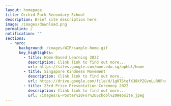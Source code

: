 ```yaml
---
layout: homepage
title: Orchid Park Secondary School
description: Brief site description here
image: /images/download.png
permalink: /
notification: ""
sections:
  - hero:
      background: /images/WIP/sample-home.gif
      key_highlights:
        - title: Home-Based Learning 2022
          description: Clink link to find out more...
          url: https://sites.google.com/moe.edu.sg/ophbl/home
        - title: Singapore Kindness Movement
          description: Clink link to find out more...
          url: https://drive.google.com/file/d/1g0TStqfX38kPZGvnLuR0FnrRuWog-kie/view
        - title: 23rd Prize Presentation Ceremony 2022
          description: Clink link to find out more...
          url: /images/E-Poster%20For%20School%20Website.jpeg
---
```

